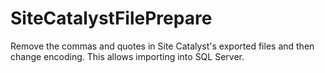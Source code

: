 # SiteCatalystFilePrepare
Remove the commas and quotes in Site Catalyst's exported files and then change encoding.  This allows importing into SQL Server.
